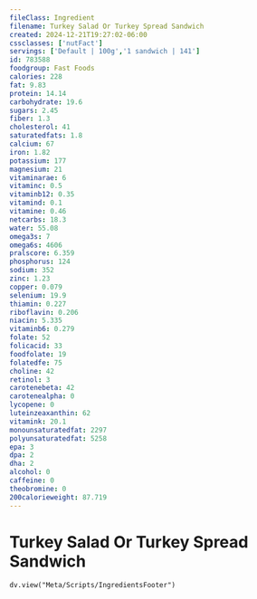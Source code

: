 ```yaml
---
fileClass: Ingredient
filename: Turkey Salad Or Turkey Spread Sandwich
created: 2024-12-21T19:27:02-06:00
cssclasses: ['nutFact']
servings: ['Default | 100g','1 sandwich | 141']
id: 783588
foodgroup: Fast Foods
calories: 228
fat: 9.83
protein: 14.14
carbohydrate: 19.6
sugars: 2.45
fiber: 1.3
cholesterol: 41
saturatedfats: 1.8
calcium: 67
iron: 1.82
potassium: 177
magnesium: 21
vitaminarae: 6
vitaminc: 0.5
vitaminb12: 0.35
vitamind: 0.1
vitamine: 0.46
netcarbs: 18.3
water: 55.08
omega3s: 7
omega6s: 4606
pralscore: 6.359
phosphorus: 124
sodium: 352
zinc: 1.23
copper: 0.079
selenium: 19.9
thiamin: 0.227
riboflavin: 0.206
niacin: 5.335
vitaminb6: 0.279
folate: 52
folicacid: 33
foodfolate: 19
folatedfe: 75
choline: 42
retinol: 3
carotenebeta: 42
carotenealpha: 0
lycopene: 0
luteinzeaxanthin: 62
vitamink: 20.1
monounsaturatedfat: 2297
polyunsaturatedfat: 5258
epa: 3
dpa: 2
dha: 2
alcohol: 0
caffeine: 0
theobromine: 0
200calorieweight: 87.719
---
```


# Turkey Salad Or Turkey Spread Sandwich

```dataviewjs
dv.view("Meta/Scripts/IngredientsFooter")
```